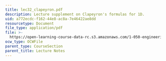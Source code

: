 ```yaml
---
title: lec32_clapeyron.pdf
description: Lecture supplement on Clapeyron's formulas for 1D.
uid: a772ecdc-f162-44e8-ac8a-7e46422ae8dd
resourcetype: Document
file_type: application/pdf
file: >-
  https://open-learning-course-data-rc.s3.amazonaws.com/1-050-engineering-mechanics-i-fall-2007/a772ecdcf16244e8ac8a7e46422ae8dd_lec32_clapeyron.pdf
ocw_type: OCWFile
parent_type: CourseSection
parent_title: Lecture Notes
---
```

